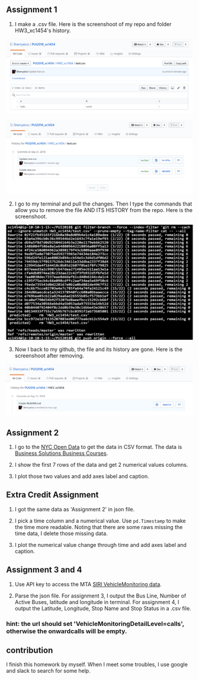 ## Assignment 1

1. I make a .csv file. Here is the screenshoot of my repo and folder HW3_xc1454's history.

![screen shot](picture/repo_before.png)

![screen shot](picture/history_before.png)

2. I go to my terminal and pull the changes. Then I type the commands that allow you to remove the file AND ITS HISTORY from the repo. Here is the screenshoot.

![screen shot](picture/terminal_command.png)

3. Now I back to my github, the file and its history are gone. Here is the screenshoot after removing.

![screen shot](picture/history_after.png)

## Assignment 2

1. I go to the [NYC Open Data](https://opendata.cityofnewyork.us/) to get the data in CSV format. The data is [Business Solutions Business Courses](https://data.cityofnewyork.us/Business/Business-Solutions-Business-Courses/de8q-estm).

2. I show the first 7 rows of the data and get 2 numerical values columns.

3. I plot those two values and add axes label and caption.

## Extra Credit Assignment

1. I got the same data as 'Assignment 2' in json file.

2. I pick a time column and a numerical value. Use ```pd.Timestamp``` to make the time more readable. Noting that there are some raws missing the time data, I delete those missing data.

3. I plot the numerical value change through time and add axes label and caption.

## Assignment 3 and 4

1. Use API key to access the MTA [SIRI VehicleMonitoring data](http://bustime.mta.info/wiki/Developers/SIRIVehicleMonitoring).

2. Parse the json file. For assignment 3, I output the Bus Line, Number of Active Buses, latitude and longitude in terminal. For assignment 4, I output the Latitude, Longitude, Stop Name and Stop Status in a .csv file.

### hint: the url should set 'VehicleMonitoringDetailLevel=calls', otherwise the onwardcalls will be empty.

## contribution

I finish this homework by myself. When I meet some troubles, I use google and slack to search for some help. 
